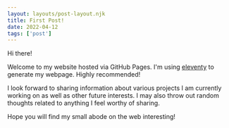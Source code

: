 ```yaml
---
layout: layouts/post-layout.njk
title: First Post!
date: 2022-04-12
tags: ['post']
---
```

<!-- Excerpt Start -->
Hi there!

Welcome to my website hosted via GitHub Pages. I'm using [eleventy](https://www.11ty.dev/) to generate my webpage. Highly recommended!
<!-- Excerpt End -->
I look forward to sharing information about various projects I am currently working on as well as other future interests. I may also throw out random thoughts related to anything I feel worthy of sharing.

Hope you will find my small abode on the web interesting!